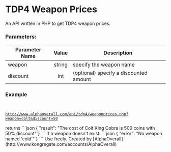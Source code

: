 # TDP4 Weapon Prices
An API written in PHP to get TDP4 weapon prices.<br>
### Parameters:
| Parameter Name| Value         | Description                              |
| ------------- |:-------------:| ---------------------------------------- | 
| weapon        | string        | specify the weapon name                  |
| discount      | int           |   (optional) specify a discounted amount |
### Example
<code>
<a href="http://www.alphaoverall.com/api/tdp4/weaponprices.php?weapon=colt&discount=50">
http://www.alphaoverall.com/api/tdp4/weaponprices.php?weapon=colt&discount=50
</a>
</code>
returns
```json
{
  "result": "The cost of Colt King Cobra is 500 coins with 50% discount"
}
```
If a weapon doesn't exist:
```json
{
  "error": "No weapon named 'cold'"
}
```
Use freely.
Created by [AlphaOverall](http://www.kongregate.com/accounts/AlphaOverall)
<input type="hidden" value="https://repl.it/BbYs used this for conversion between js and php arrays, mostly worked">
